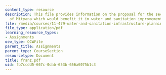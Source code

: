 ```yaml
---
content_type: resource
description: This file provides information on the proposal for the secondary town
  of Mityana which would benefit it in water and sanitation improvements.
file: /media/courses/11-479-water-and-sanitation-infrastructure-planning-in-developing-countries-spring-2005/fb7ccdd5667c0dab653b656a6075b1c3_franz.pdf
file_type: application/pdf
learning_resource_types:
- Assignments
ocw_type: OCWFile
parent_title: Assignments
parent_type: CourseSection
resourcetype: Document
title: franz.pdf
uid: fb7ccdd5-667c-0dab-653b-656a6075b1c3
---
```


